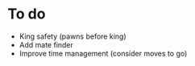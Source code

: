 # To do
- King safety (pawns before king)
- Add mate finder
- Improve time management (consider moves to go)


